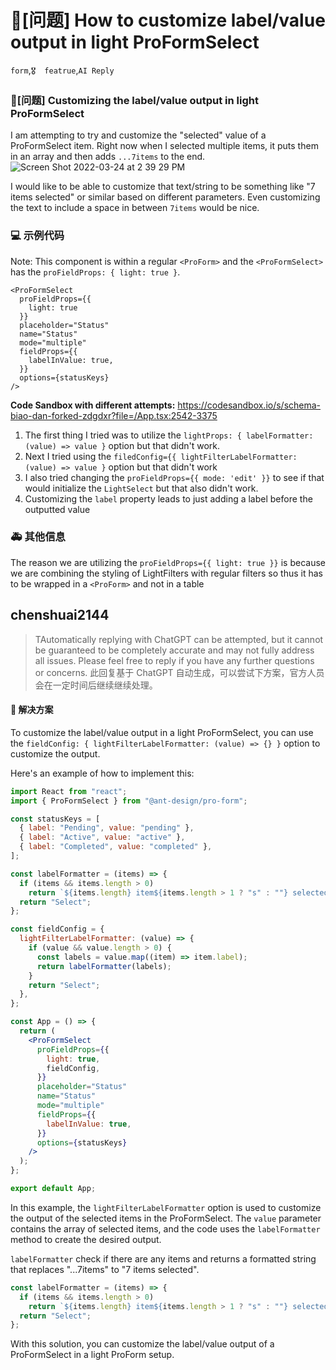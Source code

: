 # 🧐[问题] How to customize label/value output in light ProFormSelect

`form`,`🎖️  featrue`,`AI Reply`

### 🧐[问题] Customizing the label/value output in light ProFormSelect

I am attempting to try and customize the "selected" value of a ProFormSelect item. Right now when I selected multiple items, it puts them in an array and then adds `...7items` to the end.
![Screen Shot 2022-03-24 at 2 39 29 PM](https://user-images.githubusercontent.com/2111847/159987534-da05afa7-b8af-4ac7-ba41-b3ca97761305.png)

I would like to be able to customize that text/string to be something like "7 items selected" or similar based on different parameters. Even customizing the text to include a space in between `7items` would be nice.

### :computer: 示例代码

Note: This component is within a regular `<ProForm>` and the `<ProFormSelect>` has the `proFieldProps: { light: true }`.

```
<ProFormSelect
  proFieldProps={{
    light: true
  }}
  placeholder="Status"
  name="Status"
  mode="multiple"
  fieldProps={{
    labelInValue: true,
  }}
  options={statusKeys}
/>
```

**Code Sandbox with different attempts:** https://codesandbox.io/s/schema-biao-dan-forked-zdgdxr?file=/App.tsx:2542-3375

1. The first thing I tried was to utilize the `lightProps: { labelFormatter: (value) => value }` option but that didn't work.
2. Next I tried using the `filedConfig={{ lightFilterLabelFormatter: (value) => value }` option but that didn't work
3. I also tried changing the `proFieldProps={{ mode: 'edit' }}` to see if that would initialize the `LightSelect` but that also didn't work.
4. Customizing the `label` property leads to just adding a label before the outputted value

### :ambulance: 其他信息

The reason we are utilizing the `proFieldProps={{ light: true }}` is because we are combining the styling of LightFilters with regular filters so thus it has to be wrapped in a `<ProForm>` and not in a table

## chenshuai2144

> TAutomatically replying with ChatGPT can be attempted, but it cannot be guaranteed to be completely accurate and may not fully address all issues. Please feel free to reply if you have any further questions or concerns.
> 此回复基于 ChatGPT 自动生成，可以尝试下方案，官方人员会在一定时间后继续继续处理。

#### :mag_right: 解决方案

To customize the label/value output in a light ProFormSelect, you can use the `fieldConfig: { lightFilterLabelFormatter: (value) => {} }` option to customize the output.

Here's an example of how to implement this:

```jsx
import React from "react";
import { ProFormSelect } from "@ant-design/pro-form";

const statusKeys = [
  { label: "Pending", value: "pending" },
  { label: "Active", value: "active" },
  { label: "Completed", value: "completed" },
];

const labelFormatter = (items) => {
  if (items && items.length > 0)
    return `${items.length} item${items.length > 1 ? "s" : ""} selected`;
  return "Select";
};

const fieldConfig = {
  lightFilterLabelFormatter: (value) => {
    if (value && value.length > 0) {
      const labels = value.map((item) => item.label);
      return labelFormatter(labels);
    }
    return "Select";
  },
};

const App = () => {
  return (
    <ProFormSelect
      proFieldProps={{
        light: true,
        fieldConfig,
      }}
      placeholder="Status"
      name="Status"
      mode="multiple"
      fieldProps={{
        labelInValue: true,
      }}
      options={statusKeys}
    />
  );
};

export default App;
```

In this example, the `lightFilterLabelFormatter` option is used to customize the output of the selected items in the ProFormSelect. The `value` parameter contains the array of selected items, and the code uses the `labelFormatter` method to create the desired output.

`labelFormatter` check if there are any items and returns a formatted string that replaces "...7items" to "7 items selected".

```jsx
const labelFormatter = (items) => {
  if (items && items.length > 0)
    return `${items.length} item${items.length > 1 ? "s" : ""} selected`;
  return "Select";
};
```

With this solution, you can customize the label/value output of a ProFormSelect in a light ProForm setup.
